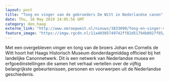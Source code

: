 ```yaml
---
layout: post
title: "Tong en vinger van de gebroeders De Witt in Nederlandse canon"
date: Thu, 16 May 2019 14:05:56 GMT
category: den_haag
externe_link: "http://www.omroepwest.nl/nieuws/3833090/Tong-en-vinger-van-de-gebroeders-De-Witt-in-Nederlandse-canon"
feature_image: "https://imgw.rgcdn.nl/11a40305749742ff82d51794b8027f85/opener/3833092.jpg"
---
```


Met een overgebleven vinger en tong van de broers Johan en Cornelis de Witt hoort het Haags Historisch Museum donderdagmiddag officieel bij het landelijke Canonnetwerk. Dit is een netwerk van Nederlandse musea en erfgoedinstellingen die samen het verhaal vertellen over de vijftig belangrijkste gebeurtenissen, personen en voorwerpen uit de Nederlandse geschiedenis.
